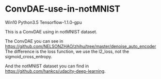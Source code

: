 
# ConvDAE-use-in-notMNIST
Win10 Python3.5 Tensorflow-1.1.0-gpu

This is a ConvDAE using in notMNIST dataset.

The ConvDAE you can see in https://github.com/NELSONZHAO/zhihu/tree/master/denoise_auto_encoder
The difference is the loss function, we use the l2_loss, not the sigmoid_cross_entropy.


And the notMNIST dataset you can find in https://github.com/hankcs/udacity-deep-learning.
